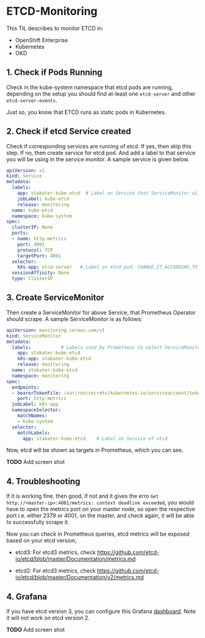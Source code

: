 # ETCD-Monitoring

This TIL describes to monitor ETCD in:

- OpenShift Enterprise
- Kubernetes
- OKD

## 1. Check if Pods Running

Check in the kube-system namespace that etcd pods are running, depending on the setup you should find at-least one `etcd-server` and other `etcd-server-events`.

Just so, you know that ETCD runs as static pods in Kubernetes.

## 2. Check if etcd Service created

Check if corresponding services are running of etcd. If yes, then skip this step. If no, then create service for etcd pod. And add a label to that service you will be using in the service monitor. A sample service is given below.

```yaml
apiVersion: v1
kind: Service
metadata:
  labels:
    app: stakater-kube-etcd  # Label on Service that ServiceMonitor will select
    jobLabel: kube-etcd
    release: monitoring
  name: kube-etcd
  namespace: kube-system
spec:
  clusterIP: None
  ports:
  - name: http-metrics
    port: 4001
    protocol: TCP
    targetPort: 4001
  selector:
    k8s-app: etcd-server   # Label on etcd pod, CHANGE_IT_ACCORDING_TO_YOUR_ETCD_POD
  sessionAffinity: None
  type: ClusterIP
```

## 3. Create ServiceMonitor

Then create a ServiceMonitor for above Service, that Prometheus Operator should scrape. A sample ServiceMonitor is as follows:

```yaml
apiVersion: monitoring.coreos.com/v1
kind: ServiceMonitor
metadata:
  labels:           # Labels used by Prometheus to select ServiceMonitor
    app: stakater-kube-etcd
    k8s-app: stakater-kube-etcd
    release: monitoring
  name: stakater-kube-etcd
  namespace: monitoring
spec:
  endpoints:
  - bearerTokenFile: /var/run/secrets/kubernetes.io/serviceaccount/token
    port: http-metrics
  jobLabel: k8s-app
  namespaceSelector:
    matchNames:
    - kube-system
  selector:
    matchLabels:
      app: stakater-kube-etcd    # Label on Service of etcd
```

Now, etcd will be shown as targets in Prometheus, which you can see.

**TODO** Add screen shot

## 4. Troubleshooting

If it is working fine, then good, if not and it gives the erro `Get http://<master-ip>:4001/metrics: context deadline exceeded`,  you would have to open the metrics port on your master node, so open the respective port i.e. either 2379 or 4001, on the master, and check again, it will be able to successfully scrape it.

Now you can check in Prometheus queries, etcd metrics will be exposed based on your etcd version,

- etcd3: For etcd3 metrics, check https://github.com/etcd-io/etcd/blob/master/Documentation/metrics.md

- etcd2: For etcd3 metrics, check https://github.com/etcd-io/etcd/blob/master/Documentation/v2/metrics.md

## 4. Grafana

If you have etcd version 3, you can configure this Grafana [dashboard](https://grafana.com/dashboards/3070). Note it will not work on etcd version 2.

**TODO** Add screen shot

